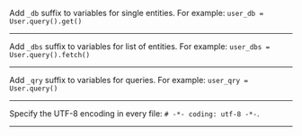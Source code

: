 Add `_db` suffix to variables for single entities. For example:
`user_db = User.query().get()`

-------------------------------------------------------------------------------

Add `_dbs` suffix to variables for list of entities. For example:
`user_dbs = User.query().fetch()`

-------------------------------------------------------------------------------

Add `_qry` suffix to variables for queries. For example:
`user_qry = User.query()`

-------------------------------------------------------------------------------

Specify the UTF-8 encoding in every file: `# -*- coding: utf-8 -*-`.

-------------------------------------------------------------------------------
